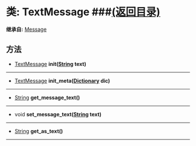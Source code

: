 # 类: TextMessage ###[(返回目录)](README.md)  
  
**继承自:** [Message](Message.md)  
  
## 方法 
  
- [TextMessage](TextMessage.md) **init([String](https://docs.godotengine.org/en/latest/classes/class_string.html) text)**  
  
---  
  
- [TextMessage](TextMessage.md) **init_meta([Dictionary](https://docs.godotengine.org/en/latest/classes/class_dictionary.html) dic)**  
  
---  
  
- [String](https://docs.godotengine.org/en/latest/classes/class_string.html) **get_message_text()**  
  
---  
  
- void **set_message_text([String](https://docs.godotengine.org/en/latest/classes/class_string.html) text)**  
  
---  
  
- [String](https://docs.godotengine.org/en/latest/classes/class_string.html) **get_as_text()**  
  
---  
  

